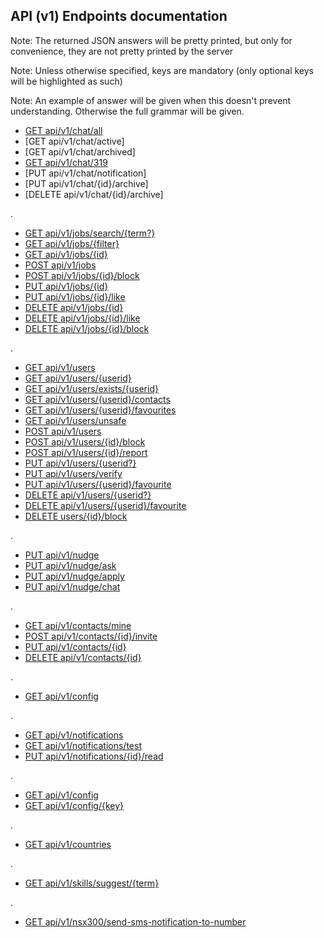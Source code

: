 ## API (v1) Endpoints documentation

Note: The returned JSON answers will be pretty printed, but only for convenience, they are not pretty printed by the server

Note: Unless otherwise specified, keys are mandatory (only optional keys will be highlighted as such)

Note: An example of answer will be given when this doesn't prevent understanding. Otherwise the full grammar will be given.

- [GET     api/v1/chat/all](xf1258)
- [GET     api/v1/chat/active]
- [GET     api/v1/chat/archived]
- [GET     api/v1/chat/319](xf1259)
- [PUT     api/v1/chat/notification]
- [PUT     api/v1/chat/{id}/archive]
- [DELETE  api/v1/chat/{id}/archive]

.

- [GET     api/v1/jobs/search/{term?}](xf1001)
- [GET     api/v1/jobs/{filter}](xf1830)
- [GET     api/v1/jobs/{id}](xf1837)
- [POST    api/v1/jobs](xf1306)
- [POST    api/v1/jobs/{id}/block](xf1434) 
- [PUT     api/v1/jobs/{id}](xf1528)
- [PUT     api/v1/jobs/{id}/like](xf1634)
- [DELETE  api/v1/jobs/{id}](xf1554)
- [DELETE  api/v1/jobs/{id}/like](xf1649)
- [DELETE  api/v1/jobs/{id}/block](xf1157) 

.

- [GET     api/v1/users](xf1826)
- [GET     api/v1/users/{userid}](xf1825)
- [GET     api/v1/users/exists/{userid}](xf1841)
- [GET     api/v1/users/{userid}/contacts](xf1844)
- [GET     api/v1/users/{userid}/favourites](xf1848)
- [GET     api/v1/users/unsafe](xf1125)
- [POST    api/v1/users](xf1905)
- [POST    api/v1/users/{id}/block](xf1441)
- [POST    api/v1/users/{id}/report](xf1615)
- [PUT     api/v1/users/{userid?}](xf2250)
- [PUT     api/v1/users/verify](xf1827)
- [PUT     api/v1/users/{userid}/favourite](xf1856)
- [DELETE  api/v1/users/{userid?}](xf0937)
- [DELETE  api/v1/users/{userid}/favourite](xf1201)
- [DELETE  users/{id}/block](xf1156)

.

- [PUT     api/v1/nudge](xf1251)
- [PUT     api/v1/nudge/ask](xf1408)
- [PUT     api/v1/nudge/apply](xf1428)
- [PUT     api/v1/nudge/chat](xf1443)

.

- [GET     api/v1/contacts/mine](xf1901)
- [POST    api/v1/contacts/{id}/invite](xf1904)
- [PUT     api/v1/contacts/{id}](xf1902)
- [DELETE  api/v1/contacts/{id}](xf1903)

.

- [GET     api/v1/config](xf1536)

.

- [GET     api/v1/notifications](xf2216)
- [GET     api/v1/notifications/test](xf2112)
- [PUT     api/v1/notifications/{id}/read](xf1537)

.

- [GET     api/v1/config](xf1559)
- [GET     api/v1/config/{key}](xf1606)

.

- [GET     api/v1/countries](xf1618)

.

- [GET     api/v1/skills/suggest/{term}](xf1629)

.

- [GET     api/v1/nsx300/send-sms-notification-to-number](xf1257)